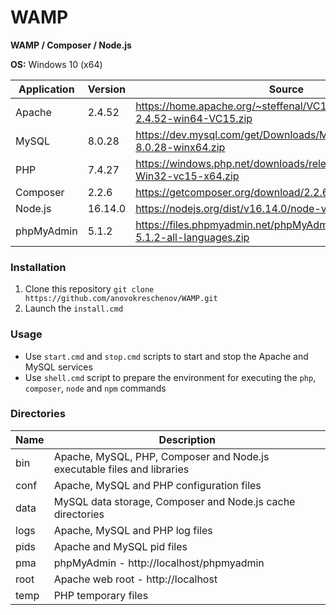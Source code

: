 # WAMP

**WAMP / Composer / Node.js**

**OS:** Windows 10 (x64)

| Application | Version | Source |
| ----------- | ------- | ------ |
| Apache      | 2.4.52  | https://home.apache.org/~steffenal/VC15/binaries/httpd-2.4.52-win64-VC15.zip |
| MySQL       | 8.0.28  | https://dev.mysql.com/get/Downloads/MySQL-8.0/mysql-8.0.28-winx64.zip |
| PHP         | 7.4.27  | https://windows.php.net/downloads/releases/php-7.4.27-Win32-vc15-x64.zip |
| Composer    | 2.2.6   | https://getcomposer.org/download/2.2.6/composer.phar |
| Node.js     | 16.14.0 | https://nodejs.org/dist/v16.14.0/node-v16.14.0-win-x64.zip |
| phpMyAdmin  | 5.1.2   | https://files.phpmyadmin.net/phpMyAdmin/5.1.2/phpMyAdmin-5.1.2-all-languages.zip |

### Installation

1. Clone this repository `git clone https://github.com/anovokreschenov/WAMP.git`
2. Launch the `install.cmd`

### Usage

- Use `start.cmd` and `stop.cmd` scripts to start and stop the Apache and MySQL services
- Use `shell.cmd` script to prepare the environment for executing the `php`, `composer`, `node` and `npm` commands

### Directories

| Name | Description |
| ---- | ----------- |
| bin  | Apache, MySQL, PHP, Composer and Node.js executable files and libraries |
| conf | Apache, MySQL and PHP configuration files |
| data | MySQL data storage, Composer and Node.js cache directories |
| logs | Apache, MySQL and PHP log files |
| pids | Apache and MySQL pid files |
| pma  | phpMyAdmin - http://localhost/phpmyadmin |
| root | Apache web root - http://localhost |
| temp | PHP temporary files |
